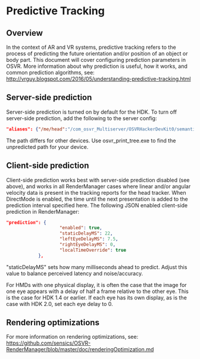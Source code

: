 # Predictive Tracking

## Overview
In the context of AR and VR systems, predictive tracking refers to the process of predicting the future orientation and/or position of an object or body part. This document will cover configuring prediction parameters in OSVR. More information about why prediction is useful, how it works, and common prediction algorithms, see: http://vrguy.blogspot.com/2016/05/understanding-predictive-tracking.html

## Server-side prediction
Server-side prediction is turned on by default for the HDK. To turn off server-side prediction, add the following to the server config:
```json
"aliases": {"/me/head":"/com_osvr_Multiserver/OSVRHackerDevKit0/semantic/hmd"}
```
The path differs for other devices. Use osvr_print_tree.exe to find the unpredicted path for your device.

## Client-side prediction
Client-side prediction works best with server-side prediction disabled (see above), and works in all RenderManager cases where linear and/or angular velocity data is present in the tracking reports for the head tracker.  When DirectMode is enabled, the time until the next presentation is added to the prediction interval specified here. The following JSON enabled client-side prediction in RenderManager:
```json
"prediction": {
					"enabled": true,
					"staticDelayMS": 22,
					"leftEyeDelayMS": 7.5,
					"rightEyeDelayMS": 0,
					"localTimeOverride": true
			},
```
"staticDelayMS" sets how many milliseconds ahead to predict. Adjust this value to balance perceived latency and noise/accuracy.

For HMDs with one physical display, it is often the case that the image for one eye appears with a delay of half a frame relative to the other eye. This is the case for HDK 1.4 or earlier. If each eye has its own display, as is the case with HDK 2.0, set each eye delay to 0.

## Rendering optimizations
For more information on rendering optimizations, see: https://github.com/sensics/OSVR-RenderManager/blob/master/doc/renderingOptimization.md
